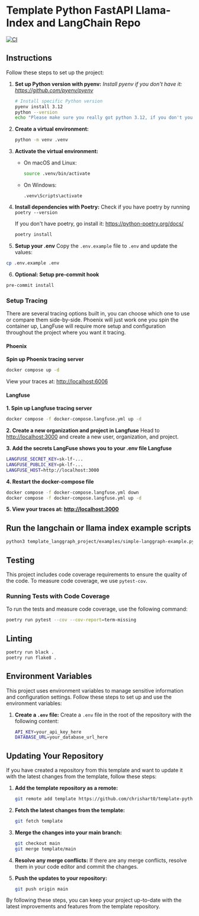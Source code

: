 # Template Python FastAPI Llama-Index and LangChain Repo
[![CI](https://github.com/chrishart0/template-python-langgraph/actions/workflows/ci.yml/badge.svg)](https://github.com/chrishart0/template-python-langgraph/actions/workflows/ci.yml)

## Instructions

Follow these steps to set up the project:

1. **Set up Python version with pyenv:**
   *Install pyenv if you don't have it: <https://github.com/pyenv/pyenv>*

   ```bash
   # Install specific Python version
   pyenv install 3.12
   python --version 
   echo "Please make sure you really got python 3.12, if you don't you may need to check your pyenv installation then delete your .venv and try again."
   ```

2. **Create a virtual environment:**
   ```bash
   python -m venv .venv
   ```

3. **Activate the virtual environment:**
   - On macOS and Linux:
     ```bash
     source .venv/bin/activate
     ```
   - On Windows:
     ```
     .venv\Scripts\activate
     ```

4. **Install dependencies with Poetry:**
   Check if you have poetry by running `poetry --version`

   If you don't have poetry, go install it: <https://python-poetry.org/docs/>

   ```sh
   poetry install
   ```

5. **Setup your .env**
Copy the `.env.example` file to `.env` and update the values:

```bash
cp .env.example .env
```

6. **Optional: Setup pre-commit hook**
```bash
pre-commit install
```

### Setup Tracing
There are several tracing options built in, you can choose which one to use or compare them side-by-side. Phoenix will just work one you spin the container up, LangFuse will require more setup and configuration throughout the project where you want it tracing.

#### Phoenix
**Spin up Phoenix tracing server**
```bash
docker compose up -d
```

View your traces at: <http://localhost:6006>

#### Langfuse
**1. Spin up Langfuse tracing server**
```bash
docker compose -f docker-compose.langfuse.yml up -d
```

**2. Create a new organization and project in Langfuse**
Head to <http://localhost:3000> and create a new user, organization, and project.

**3. Add the secrets LangFuse shows you to your .env file Langfuse**
```bash
LANGFUSE_SECRET_KEY=sk-lf-...
LANGFUSE_PUBLIC_KEY=pk-lf-...
LANGFUSE_HOST=http://localhost:3000
```

**4. Restart the docker-compose file**
```bash
docker compose -f docker-compose.langfuse.yml down
docker compose -f docker-compose.langfuse.yml up -d
```

**5. View your traces at: <http://localhost:3000>**

## Run the langchain or llama index example scripts

```bash
python3 template_langgraph_project/examples/simple-langgraph-example.py
```


## Testing

This project includes code coverage requirements to ensure the quality of the code. To measure code coverage, we use `pytest-cov`.

### Running Tests with Code Coverage

To run the tests and measure code coverage, use the following command:
```sh
poetry run pytest --cov --cov-report=term-missing
```

## Linting

```bash
poetry run black .
poetry run flake8 .
```

## Environment Variables

This project uses environment variables to manage sensitive information and configuration settings. Follow these steps to set up and use the environment variables:

1. **Create a `.env` file:**
   Create a `.env` file in the root of the repository with the following content:
   ```sh
   API_KEY=your_api_key_here
   DATABASE_URL=your_database_url_here
   ```

## Updating Your Repository

If you have created a repository from this template and want to update it with the latest changes from the template, follow these steps:

1. **Add the template repository as a remote:**
   ```sh
   git remote add template https://github.com/chrishart0/template-python-langgraph-starter.git
   ```

2. **Fetch the latest changes from the template:**
   ```sh
   git fetch template
   ```

3. **Merge the changes into your main branch:**
   ```sh
   git checkout main
   git merge template/main
   ```

4. **Resolve any merge conflicts:**
   If there are any merge conflicts, resolve them in your code editor and commit the changes.

5. **Push the updates to your repository:**
   ```sh
   git push origin main
   ```

By following these steps, you can keep your project up-to-date with the latest improvements and features from the template repository.
